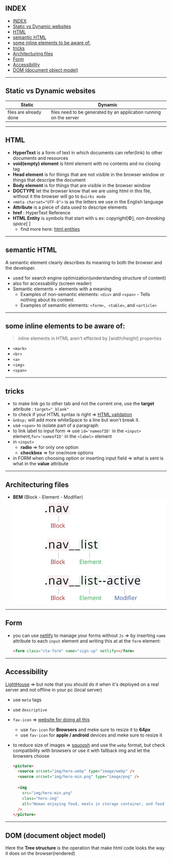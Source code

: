 ## INDEX

- [INDEX](#index)
- [Static vs Dynamic websites](#static-vs-dynamic-websites)
- [HTML](#html)
- [semantic HTML](#semantic-html)
- [some inline elements to be aware of:](#some-inline-elements-to-be-aware-of)
- [tricks](#tricks)
- [Architecturing files](#architecturing-files)
- [Form](#form)
- [Accessibility](#accessibility)
- [DOM (document object model)](#dom-document-object-model)

---

## Static vs Dynamic websites

| Static                 | Dynamic                                                            |
| ---------------------- | ------------------------------------------------------------------ |
| files are already done | files need to be generated by an application running on the server |

---

## HTML

- **HyperText** is a form of text in which documents can refer(link) to other documents and resources
- **void(empty) element** is html element with no contents and no closing tag
- **Head element** is for things that are not visible in the browser window or things that descripe the document
- **Body element** is for things that are visible in the browser window
- **DOCTYPE** let the browser know that we are using html in this file, without it the browser will go to `Quirks mode`
- `<meta charset="UTF-8">` is as the letters we use in the English language
- **Attribute** is a piece of data used to descripe elements
- **href** : HyperText Reference
- **HTML Entity** is symbols that start with `&` ex: _copyright_[&copy;], _non-breaking space_[&nbsp;]
  - find more here: [html entities](https://www.w3schools.com/html/html_entities.asp)

---

## semantic HTML

A semantic element clearly describes its meaning to both the browser and the developer.

- used for search engine optimization(understanding structure of content)
- also for accessability (screen reader)
- Semantic elements = elements with a meaning
  - Examples of non-semantic elements: `<div>` and `<span>` - Tells nothing about its content.
  - Examples of semantic elements: `<form>, <table>`, and `<article>`

---

## some inline elements to be aware of:

> inline elements in HTML aren't effected by [width/height] properties

- `<mark>`
- `<br>`
- `<a>`
- `<img>`
- `<span>`

---

## tricks

- to make link go to other tab and not the current one, use the **target** attribute : `target="_blank"`
- to check if your HTML syntax is right => [HTML validation](https://validator.w3.org/)
- `&nbsp;` will add more whiteSpace to a line but won't break it.
- use `<span>` to isolate part of a paragraph
- to link label to input form => use `id='nameofID'` in the `<input>` element,`for='nameofID'` in the `<label>` element
- in `<input>`
  - **radio** => for only one option
  - **checkbox** => for one/more options
- in FORM when choosing option or inserting input field => what is sent is what in the **value** attribute

---

## Architecturing files

- **BEM** (Block - Element - Modifier)
  ![bem](./img/bem.jpg)

---

## Form

- you can use [netlify](https://www.netlify.com/) to manage your forms without `Js` => by inserting `name` attribute to each `input` element and writing this at at the `form` element:
  ```html
  <form class="cta-form" name="sign-up" netlify></form>
  ```

---

## Accessibility

[LightHouse](https://developers.google.com/web/tools/lighthouse) => but note that you should do it when it's deployed on a real server and not offline in your pc (local server)

- use `meta` tags
- use `descriptive`
- `fav-icon` => [website for doing all this](https://www.favicon-generator.org/)

  - use `fav-icon` for **Browsers** and meke sure to resize it to **64px**
  - use `fav-icon` for **apple / android** devices and meke sure to resize it

- to reduce size of images => [squoosh](https://squoosh.app/) and use the `webp` format, but check compatibility with browsers or use it with fallback img and let the browsers choose

  ```html
  <picture>
    <source srcset="img/hero.webp" type="image/webp" />
    <source srcset="img/hero-min.png" type="image/png" />

    <img
      src="img/hero-min.png"
      class="hero-img"
      alt="Woman enjoying food, meals in storage container, and food bowls on a table"
    />
  </picture>
  ```

---

## DOM (document object model)

Here the **Tree structure** is the operation that make html code looks the way it does on the browser(rendered)
